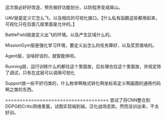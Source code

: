 这次我必好好改造，预先做好功能划分，以防程序变成屎山。

UAV层是定义它怎么飞，以及相应的可视化接口。【什么私有函数这些都用起来，可视化只在后面几层里面是允许的。】

BattleField层是定义出飞的环境。以及产生区域什么的。

MissionGym层是强化学习环境，要定义出怎么的任务算好，以及奖赏值啥的。

Agent层，没啥好说的，就智能体呗。

Running层，运行训练什么的都往这个里面放，后处理也往这个里面放，并规定除了调试，只有在这层可以调用可视化

Support放一些不好归类的，什么枚举啊格式转化啊坐标系定义啊画图的通用代码啊之类的东西。

====================================
尝试了将CNN整合到DDPG的Critic网络里面，试图实现端到端，泛化战场态势。然而没训出来，不太好训。
